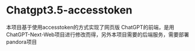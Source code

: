 # Chatgpt3.5-accesstoken
本项目基于使用accesstoken的方式实现了网页版 ChatGPT的前端，是用ChatGPT-Next-Web项目进行修改而得，另外本项目需要的后端服务，需要部署pandora项目
